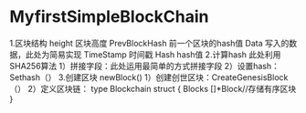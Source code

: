 # MyfirstSimpleBlockChain

1.区块结构
  height           区块高度
  PrevBlockHash    前一个区块的hash值
  Data             写入的数据，此处为简易实现
  TimeStamp        时间戳
  Hash             hash值
2.计算hash
  此处利用SHA256算法
  1）拼接字段：此处运用最简单的方式拼接字段
  2）设置hash：Sethash（）
3.创建区块 newBlock()
  1）创建创世区块：CreateGenesisBlock（）
  2）定义区块链：
  type Blockchain struct {
	Blocks []*Block//存储有序区块
}
